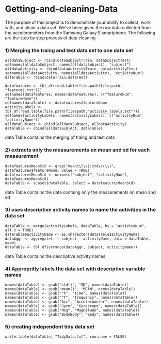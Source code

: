 # Getting-and-cleaning-Data
The purpose of this project is to demonstrate your ability to collect, work with, and clean a data set. We've been given the raw data collected from the accelerometers from the Samsung Galaxy S smartphone.
The following are the step by step process of data cleaning
 
 
 ### 1) Merging the traing  and test data set to one data set
 <!-- -->
 
    alldataSubject <- rbind(dataSubjectTrain, dataSubjectTest)
    setnames(alldataSubject, names(alldataSubject), "subject")
    alldataActivity <- rbind(dataActivityTrain, dataActivityTest)
    setnames(alldataActivity, names(alldataActivity), "activityNum")
    dataTable <- rbind(dataTrain,dataTest)
    
    datafeatures <- tbl_df(read.table(file.path(filespath, "features.txt")))
    setnames(datafeatures, names(datafeatures), c("featureNum", "featureName"))
    colnames(dataTable) <- datafeatures$featureName
    activityLabels <- tbl_df(read.table(file.path(filespath,"activity_labels.txt")))
    setnames(activityLabels, names(activityLabels), c("activityNum", "activityName"))
    alldataSubjAct <- cbind(alldataSubject, alldataActivity)
    dataTable <- cbind(alldataSubjAct, dataTable)
data Table contains the merging of traing and test data

### 2) extracts only the measurements on mean and sd for each measurement
    datafeaturesMeanStd <- grep("mean\\(\\)|std\\(\\)", datafeatures$featureName, value = TRUE)
    datafeaturesMeanStd <- union(c("subject", "activityNum"), datafeaturesMeanStd)
    dataTable <- subset(dataTable, select = datafeaturesMeanStd)
data Table contains the data containg only the measurements on mean and sd

### 3) uses descriptive activity names to name the activities in the data set
    dataTable <- merge(activityLabels, dataTable, by = "activityNum", all.x = TRUE)
    dataTable$activityName <- as.character(dataTable$activityName)
    dataAggr <- aggregate(. ~ subject - activityName, data = dataTable, mean)
    dataTable <- tbl_df(arrange(dataAggr, subject, activityName))
data Table contains the descriptive activity names.

### 4) Appropritly labels the data set with descriptive variable names
    names(dataTable) <- gsub("std()", "SD", names(dataTable))
    names(dataTable) <- gsub("mean()", "MEAN", names(dataTable))
    names(dataTable) <- gsub("^t", "time", names(dataTable))
    names(dataTable) <- gsub("^f", "frequency", names(dataTable))
    names(dataTable) <- gsub("Acc", "Accelerometer", names(dataTable))
    names(dataTable) <- gsub("Gyro", "Gyroscope", names(dataTable))
    names(dataTable) <- gsub("Mag", "Magnitude", names(dataTable))
    names(dataTable) <- gsub("BodyBody", "Body", names(dataTable))
 
### 5) creating independent tidy data set
    write.table(dataTable, "TidyData.txt", row.name = FALSE)
